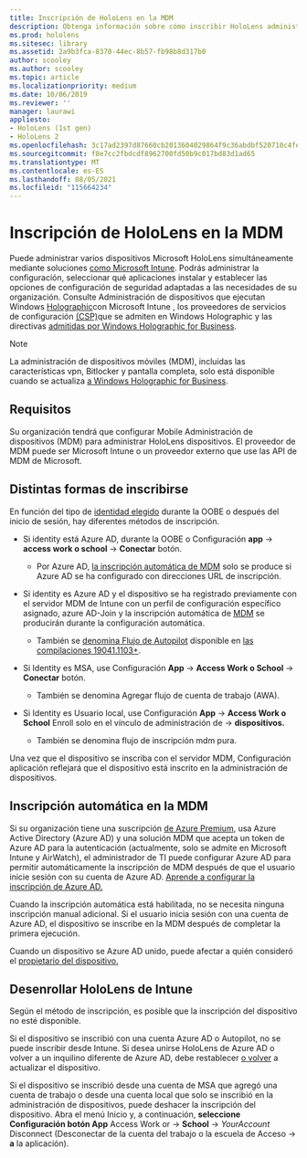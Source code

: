 ```yaml
---
title: Inscripción de HoloLens en la MDM
description: Obtenga información sobre cómo inscribir HoloLens administración de dispositivos móviles (MDM) para facilitar la administración de varios dispositivos.
ms.prod: hololens
ms.sitesec: library
ms.assetid: 2a9b3fca-8370-44ec-8b57-fb98b8d317b0
author: scooley
ms.author: scooley
ms.topic: article
ms.localizationpriority: medium
ms.date: 10/06/2019
ms.reviewer: ''
manager: laurawi
appliesto:
- HoloLens (1st gen)
- HoloLens 2
ms.openlocfilehash: 3c17ad2397d87660cb2013604029864f9c36abdbf520710c4fe5952e3440e3a5
ms.sourcegitcommit: f8e7cc2fbdcdf8962700fd50b9c017bd83d1ad65
ms.translationtype: MT
ms.contentlocale: es-ES
ms.lasthandoff: 08/05/2021
ms.locfileid: "115664234"
---
```

# <a name="enroll-hololens-in-mdm"></a>Inscripción de HoloLens en la MDM

Puede administrar varios dispositivos Microsoft HoloLens simultáneamente mediante soluciones [como Microsoft Intune](/intune/windows-holographic-for-business). Podrás administrar la configuración, seleccionar qué aplicaciones instalar y establecer las opciones de configuración de seguridad adaptadas a las necesidades de su organización. Consulte Administración de dispositivos que ejecutan Windows [Holographic](/intune/windows-holographic-for-business)con Microsoft Intune , los proveedores de servicios de configuración [(CSP)](https://msdn.microsoft.com/windows/hardware/commercialize/customize/mdm/configuration-service-provider-reference#hololens)que se admiten en Windows Holographic y las directivas [admitidas por Windows Holographic for Business](https://msdn.microsoft.com/windows/hardware/commercialize/customize/mdm/policy-configuration-service-provider#hololenspolicies).

> [!NOTE]
> La administración de dispositivos móviles (MDM), incluidas las características vpn, Bitlocker y pantalla completa, solo está disponible cuando se actualiza [a Windows Holographic for Business](hololens1-upgrade-enterprise.md).

## <a name="requirements"></a>Requisitos

 Su organización tendrá que configurar Mobile Administración de dispositivos (MDM) para administrar HoloLens dispositivos. El proveedor de MDM puede ser Microsoft Intune o un proveedor externo que use las API de MDM de Microsoft.
 
## <a name="different-ways-to-enroll"></a>Distintas formas de inscribirse

En función del tipo de [identidad elegido](hololens-identity.md) durante la OOBE o después del inicio de sesión, hay diferentes métodos de inscripción.

- Si identity está Azure AD, durante la OOBE o Configuración **app**  ->  **access work o school**  ->  **Conectar** botón.
    - Por Azure AD, [la inscripción automática de MDM](hololens-enroll-mdm.md#auto-enrollment-in-mdm) solo se produce si Azure AD se ha configurado con direcciones URL de inscripción.
     
- Si identity es Azure AD y el dispositivo se ha registrado previamente con el servidor MDM de Intune con un perfil de configuración específico asignado, azure AD-Join y la inscripción automática de [MDM](hololens-enroll-mdm.md#auto-enrollment-in-mdm) se producirán durante la configuración automática.
    - También se [denomina Flujo de Autopilot](hololens2-autopilot.md) disponible en [las compilaciones 19041.1103+](hololens-release-notes.md#windows-holographic-version-2004).
    

- Si Identity es MSA, use Configuración **App**  ->  **Access Work o School**  ->  **Conectar** botón.
    - También se denomina Agregar flujo de cuenta de trabajo (AWA).
- Si Identity es Usuario local, use Configuración **App**  ->  **Access Work o School** Enroll solo en el vínculo de administración de  ->  **dispositivos.**
    - También se denomina flujo de inscripción mdm pura.

Una vez que el dispositivo se inscriba con el servidor MDM, Configuración aplicación reflejará que el dispositivo está inscrito en la administración de dispositivos.

## <a name="auto-enrollment-in-mdm"></a>Inscripción automática en la MDM

Si su organización tiene una suscripción [de Azure Premium](https://azure.microsoft.com/overview/), usa Azure Active Directory (Azure AD) y una solución MDM que acepta un token de Azure AD para la autenticación (actualmente, solo se admite en Microsoft Intune y AirWatch), el administrador de TI puede configurar Azure AD para permitir automáticamente la inscripción de MDM después de que el usuario inicie sesión con su cuenta de Azure AD. [Aprende a configurar la inscripción de Azure AD.](/mem/intune/enrollment/windows-enroll#enable-windows-10-automatic-enrollment)

Cuando la inscripción automática está habilitada, no se necesita ninguna inscripción manual adicional. Si el usuario inicia sesión con una cuenta de Azure AD, el dispositivo se inscribe en la MDM después de completar la primera ejecución.

Cuando un dispositivo se Azure AD unido, puede afectar a quién consideró el [propietario del dispositivo.](security-adminless-os.md#device-owner)

## <a name="unenroll-hololens-from-intune"></a>Desenrollar HoloLens de Intune

Según el método de inscripción, es posible que la inscripción del dispositivo no esté disponible.

Si el dispositivo se inscribió con una cuenta Azure AD o Autopilot, no se puede inscribir desde Intune. Si desea unirse HoloLens de Azure AD o volver a un inquilino diferente de Azure AD, debe restablecer [o volver](hololens-recovery.md#reset-the-device) a actualizar el dispositivo.

Si el dispositivo se inscribió desde una cuenta de MSA que agregó una cuenta de trabajo o desde una cuenta local que solo se inscribió en la administración de dispositivos, puede deshacer la inscripción del dispositivo. Abra el menú Inicio y, a continuación, **seleccione Configuración botón App** Access Work or  ->  **School**  ->  *YourAccount* Disconnect (Desconectar de la cuenta del trabajo o la escuela de Acceso  ->  **a** la aplicación).
